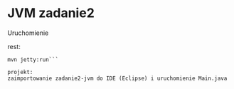 # JVM zadanie2
Uruchomienie


rest:
```cd rest
mvn jetty:run```

projekt:
zaimportowanie zadanie2-jvm do IDE (Eclipse) i uruchomienie Main.java
